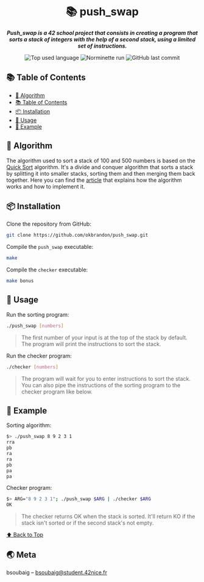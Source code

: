 <h1 align="center">📚 push_swap</h1>

<p align="center">
	<b><i>Push_swap is a 42 school project that consists in creating a program that sorts a stack of integers with the help of a second stack, using a limited set of instructions.</i></b><br>
</p>

<p align="center">
	<img alt="Top used language" src="https://img.shields.io/github/languages/top/okbrandon/push_swap?color=success"/>
	<img alt="Norminette run" src="https://github.com/okbrandon/push_swap/actions/workflows/42-norminette.yml/badge.svg"/>
	<img alt="GitHub last commit" src="https://img.shields.io/github/last-commit/okbrandon/push_swap"/>
</p>

## 📚 Table of Contents

- [📎 Algorithm](#-algorithm)
- [📚 Table of Contents](#-table-of-contents)
- [📦 Installation](#-installation)
- [📝 Usage](#-usage)
- [📝 Example](#-example)

## 📎 Algorithm

The algorithm used to sort a stack of 100 and 500 numbers is based on the [Quick Sort](https://en.wikipedia.org/wiki/Quicksort) algorithm. It's a divide and conquer algorithm that sorts a stack by splitting it into smaller stacks, sorting them and then merging them back together.
Here you can find the [article](https://medium.com/@jamierobertdawson/push-swap-the-least-amount-of-moves-with-two-stacks-d1e76a71789a) that explains how the algorithm works and how to implement it.

## 📦 Installation

Clone the repository from GitHub:
```sh
git clone https://github.com/okbrandon/push_swap.git
```

Compile the `push_swap` executable:
```sh
make
```

Compile the `checker` executable:
```sh
make bonus
```

## 📝 Usage

Run the sorting program:
```sh
./push_swap [numbers]
```
> The first number of your input is at the top of the stack by default. The program will print the instructions to sort the stack.

Run the checker program:
```sh
./checker [numbers]
```
> The program will wait for you to enter instructions to sort the stack. You can also pipe the instructions of the sorting program to the checker program like below.

## 📝 Example

Sorting algorithm:
```sh
$> ./push_swap 8 9 2 3 1
rra
pb
ra
ra
pb
pa
pa
```

Checker program:
```sh
$> ARG="8 9 2 3 1"; ./push_swap $ARG | ./checker $ARG
OK
```
> The checker returns OK when the stack is sorted. It'll return KO if the stack isn't sorted or if the second stack's not empty.

[⬆ Back to Top](#-table-of-contents)

## 🌏 Meta

bsoubaig – bsoubaig@student.42nice.fr